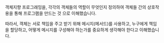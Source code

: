 객체지향 프로그래밍을, 각각의 객체들의 역할이 무엇인지 정의하여 객체들 간의 상호작용을 통해 프로그램을 만드는 것 으로 이해했습니다.

따라서, 객체는 서로 책임을 주고 받기 위해 메시지(메서드)를 사용하고, 누구에게 책임을 할당하고, 어떻게 메시지를 구성해야 하는가를 중요하게 생각해야 한다고 이해했습니다.